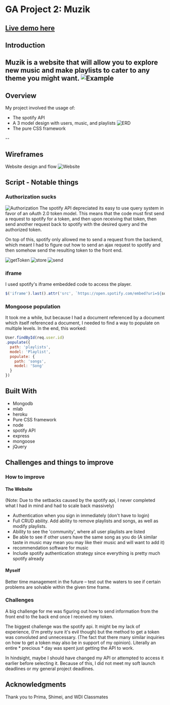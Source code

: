 # GA Project 2: Muzik



## [Live demo here](https://muziknow.herokuapp.com/user)

## Introduction

Muzik is a website that will allow you to explore new music and make playlists to cater to any theme you might want.
![Example](README_images/site-example.png)
--

## Overview

My project involved the usage of:
* The spotify API
* A 3 model design with users, music, and playlists
![ERD](README_images/ERD.jp)
* The pure CSS framework

--

## Wireframes

Website design and flow
![Website](README_images/flow.jpg)

## Script - Notable things

### Authorization sucks
![Authorization](README_images/authFlow.png)
The spotify API depreciated its easy to use query system in favor of an oAuth 2.0 token model. This means that the code must first send a request to spotify for a token, and then upon receiving that token, then send another request back to spotify with the desired query and the authorized token.

On top of this, spotify only allowed me to send a request from the backend, which meant I had to figure out how to send an ajax request to spotify and then somehow send the resulting token to the front end.

![getToken](README_images/grabToken.png)
![store](README_images/storeToken.png)
![send](README_images/sendRequest.png)

### iframe
I used spotify's iframe embedded code to access the player.
```javascript
$('iframe').last().attr('src', `https://open.spotify.com/embed?uri=${song.uri}`)
```

### Mongoose population
It took me a while, but because I had a document referenced by a document which itself referenced a document, I needed to find a way to populate on multiple levels. In the end, this worked:
```javascript
User.findById(req.user.id)
.populate({
  path: 'playlists',
  model: 'Playlist',
  populate: {
    path: 'songs',
    model: 'Song'
  }
})
```
## Built With

* Mongodb
* mlab
* heroku
* Pure CSS framework
* node
* spotify API
* express
* mongoose
* jQuery

## Challenges and things to improve

### How to improve

#### The Website

(Note: Due to the setbacks caused by the spotify api, I never completed what I had in mind and had to scale back massively)
* Authentication when you sign in immediately (don't have to login)
* Full CRUD ability. Add ability to remove playlists and songs, as well as modify playlists.
* Ability to see the 'community', where all user playlists are listed
* Be able to see if other users have the same song as you do (A similar taste in music may mean you may like their music and will want to add it)
* recommendation software for music
* Include spotify authentication strategy since everything is pretty much spotify already

#### Myself

Better time management in the future – test out the waters to see if certain problems are solvable within the given time frame.

### Challenges

A big challenge for me was figuring out how to send information from the front end to the back end once I received my token.

The biggest challenge was the spotify api. It might be my lack of experience, (I'm pretty sure it's evil though) but the method to get a token was convoluted and unnecessary. (The fact that there many similar inquiries on how to get a token may also be in support of my opinion). Literally an entire * precious * day was spent just getting the API to work.

In hindsight, maybe I should have changed my API or attempted to access it earlier before selecting it. Because of this, I did not meet my soft launch deadlines or my general project deadlines.

## Acknowledgments

Thank you to Prima, Shimei, and WDI Classmates
